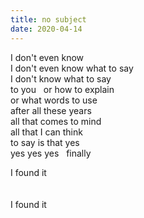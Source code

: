 ```yaml
---
title: no subject
date: 2020-04-14
---
```


I don't even know  
I don't even know what to say  
I don't know what to say  
to you&nbsp;&nbsp;&nbsp;or how to explain  
or what words to use  
after all these years  
all that comes to mind  
all that I can think  
to say is that yes  
yes yes yes&nbsp;&nbsp;&nbsp;finally  

I found it
<br>
<br>
<br>
I found it
